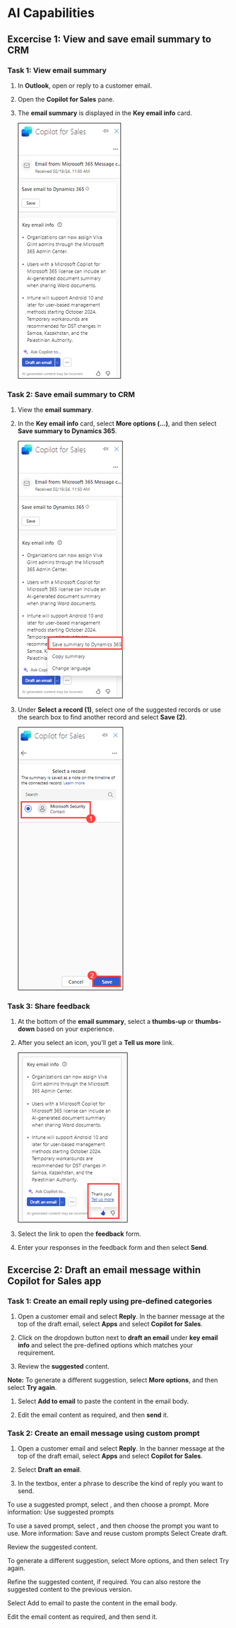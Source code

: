 # AI Capabilities

## Excercise 1: View and save email summary to CRM

### Task 1: View email summary

1. In **Outlook**, open or reply to a customer email.

1. Open the **Copilot for Sales** pane.

1. The **email summary** is displayed in the **Key email info** card.

   ![](/media/dy1.png)

### Task 2: Save email summary to CRM

1. View the **email summary**.

1. In the **Key email info** card, select **More options (...)**, and then select **Save summary to Dynamics 365**.

   ![](/media/dy2.png)

1. Under **Select a record (1)**, select one of the suggested records or use the search box to find another record and select **Save (2)**.

   ![](/media/dy3.png)

### Task 3: Share feedback

1. At the bottom of the **email summary**, select a **thumbs-up** or **thumbs-down** based on your experience.

1. After you select an icon, you'll get a **Tell us more** link.

   ![](/media/dy4.png)

1. Select the link to open the **feedback** form.

1. Enter your responses in the feedback form and then select **Send**.

## Excercise 2: Draft an email message within Copilot for Sales app

### Task 1: Create an email reply using pre-defined categories

1. Open a customer email and select **Reply**. In the banner message at the top of the draft email, select **Apps** and select **Copilot for Sales**.

1. Click on the dropdown button next to **draft an email** under **key email info** and select the pre-defined options which matches your requirement.

1. Review the **suggested** content.

**Note:** To generate a different suggestion, select **More options**, and then select **Try again**.

1. Select **Add to email** to paste the content in the email body.

1. Edit the email content as required, and then **send** it.

### Task 2: Create an email message using custom prompt

1. Open a customer email and select **Reply**. In the banner message at the top of the draft email, select **Apps** and select **Copilot for Sales**.

1. Select **Draft an email**.

1. In the textbox, enter a phrase to describe the kind of reply you want to send.

To use a suggested prompt, select  , and then choose a prompt. More information: Use suggested prompts

To use a saved prompt, select  , and then choose the prompt you want to use. More information: Save and reuse custom prompts
Select Create draft.

Review the suggested content.

To generate a different suggestion, select More options, and then select Try again.

Refine the suggested content, if required. You can also restore the suggested content to the previous version.

Select Add to email to paste the content in the email body.

Edit the email content as required, and then send it.
